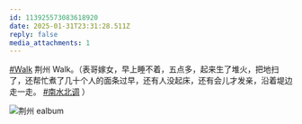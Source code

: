 ```yaml
---
id: 113925573083618920
date: 2025-01-31T23:31:28.511Z
reply: false
media_attachments: 1
---
```


[#Walk](https://e5n.cc/tags/Walk) 荆州 Walk。（表哥嫁女，早上睡不着，五点多，起来生了堆火，把地扫了，还帮忙煮了几十个人的面条过早，还有人没起床，还有会儿才发亲，沿着堤边走一走。 [#南水北调](https://e5n.cc/tags/%E5%8D%97%E6%B0%B4%E5%8C%97%E8%B0%83) ）

![荆州
ealbum](https://files.e5n.cc/media_attachments/files/113/925/556/521/679/274/original/6dc522efaa6452d2.jpg)
